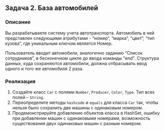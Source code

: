## Задача 2. База автомобилей
### Описание
Вы разрабатываете систему учета автотранспорта. Автомобиль в ней представлен следующими атрибутами - “номер“, “марка“, “цвет“, “тип кузова”, где уникальным ключом является Номер.

Пользователь вводит автомобили, аналогично заданию “Список сотрудников”, в бесконечном цикле до ввода команды "end".
Структура данных, куда сохраняются автомобили, должна отбрасывать ввод одного и того же автомобиля 2 раза.

### Реализация
1. Создайте класс `Car` с полями `Number`, `Producer`, `Color`, `Type`. Тип всех полей – `String`.
2. Переопределите методы `hashcode` и `equals` для класса `Car` так, чтобы нельзя было сохранить две машины с одинаковым номером.
3. Продемонстрируйте добавление объектов класса в HashSet, ошибку при добавлении машин с одинаковыми номерами, возможность существования двух одинаковых машин с разным номером.
